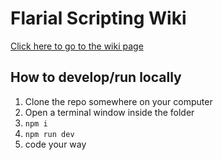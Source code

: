 # Flarial Scripting Wiki

[Click here to go to the wiki page](https://scripting.flarial.xyz)

## How to develop/run locally

1. Clone the repo somewhere on your computer
2. Open a terminal window inside the folder
3. `npm i`
4. `npm run dev`
5. code your way